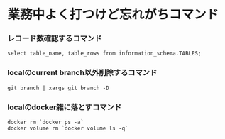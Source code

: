# 業務中よく打つけど忘れがちコマンド

### レコード数確認するコマンド
```
select table_name, table_rows from information_schema.TABLES;
```
### localのcurrent branch以外削除するコマンド
```
git branch | xargs git branch -D
```

### localのdocker雑に落とすコマンド
```
docker rm `docker ps -a`
docker volume rm `docker volume ls -q`
```


